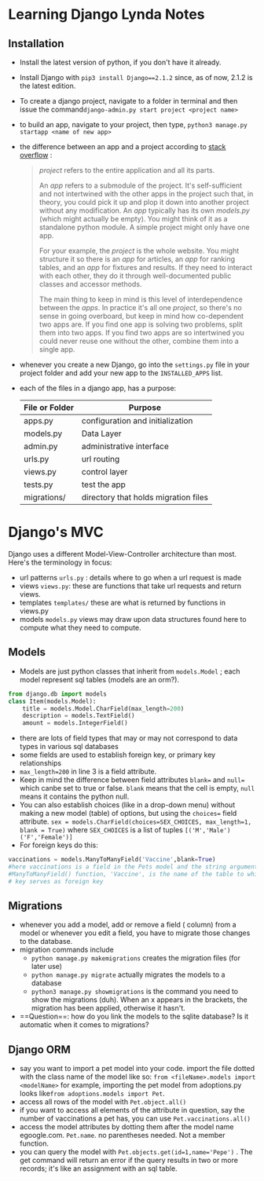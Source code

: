 # Learning Django Lynda Notes

## Installation

- Install the latest version of python, if you don't have it already.

- Install Django with `pip3 install Django==2.1.2` since, as of now, 2.1.2 is the latest edition.

- To create a django project, navigate to a folder in terminal and then issue the command`django-admin.py start project <project name>` 

- to build an app, navigate to your project, then type, `python3 manage.py startapp <name of new app>` 

- the difference between an app and a project according to [stack overflow](https://stackoverflow.com/questions/19350785/what-s-the-difference-between-a-project-and-an-app-in-django-world) :

  > *project* refers to the entire application and all its parts.
  >
  > An *app* refers to a submodule of the project. It's  self-sufficient and not intertwined with the other apps in the project  such that, in theory, you could pick it up and plop it down into another  project without any modification.  An *app* typically has its own *models.py*  (which might actually be empty).  You might think of it as a standalone  python module.  A simple project might only have one app.
  >
  > For your example, the *project* is the whole website. You might structure it so there is an *app* for articles, an *app* for ranking tables, and an *app*  for fixtures and results.  If they need to interact with each other,  they do it through well-documented public classes and accessor methods.
  >
  > The main thing to keep in mind is this level of interdependence between the *apps*. In practice it's all one *project*,  so there's no sense in going overboard, but keep in mind how  co-dependent two apps are.  If you find one app is solving two problems,  split them into two apps.  If you find two apps are so intertwined you  could never reuse one without the other, combine them into a single app.

- whenever you create a new Django, go into the `settings.py` file in your project folder and add your new app to the `INSTALLED_APPS` list.

- each of the files in a django app, has a purpose:

  | File or Folder | Purpose                              |
  | -------------- | ------------------------------------ |
  | apps.py        | configuration and initialization     |
  | models.py      | Data Layer                           |
  | admin.py       | administrative interface             |
  | urls.py        | url routing                          |
  | views.py       | control layer                        |
  | tests.py       | test the app                         |
  | migrations/    | directory that holds migration files |

# Django's MVC

Django uses a different Model-View-Controller architecture than most. Here's the terminology in focus:

- url patterns `urls.py` : details where to go when a url request is made
- views `views.py`: these are functions that take url requests and return views.
- templates `templates/` these are what is returned by functions in views.py
- models `models.py` views may draw upon data structures found here to compute what they need to compute.

## Models

- Models are just python classes that inherit from `models.Model` ; each model represent sql tables (models are an orm?). 

```python
from django.db import models
class Item(models.Model):
	title = models.Model.CharField(max_length=200)
	description = models.TextField()
	amount = models.IntegerField()
```

- there are lots of field types that may or may not correspond to data types in various sql databases
- some fields are used to establish foreign key, or primary key relationships
- `max_length=200`  in line 3 is a field attribute. 
- Keep in mind the difference between field attributes `blank=` and `null=` which canbe set to true or false. `blank` means that the cell is empty, `null` means it contains the python null.
- You can also establish choices (like in a drop-down menu) without making a new model (table) of options, but using the  `choices=` field attribute. `sex = models.CharField(choices=SEX_CHOICES, max_length=1, blank = True)` where `SEX_CHOICES` is a list of tuples `[('M','Male')('F','Female')]`
- For foreign keys do this:

```python
vaccinations = models.ManyToManyField('Vaccine',blank=True)
#here vaccinations is a field in the Pets model and the string argument to the 
#ManyToManyField() function, 'Vaccine', is the name of the table to which this
# key serves as foreign key 
```

## Migrations

- whenever you add a model, add or remove a  field ( column) from a model or whenever you edit a field, you have to migrate those changes to the database.
- migration commands include 
  - `python manage.py makemigrations` creates the migration files (for later use)
  - `python manage.py migrate` actually migrates the models to a database
  - `python3 manage.py showmigrations` is the command you need to show the migrations (duh). When an x appears in the brackets, the migration has been applied, otherwise it hasn't.
- ==Question==: how do you link the models to the sqlite database? Is it automatic when it comes to migrations?

## Django ORM

- say you want to import a pet model into your code. import the file dotted with the class name of the model like so: `from <fileName>.models import <modelName>` for example, importing the pet model from adoptions.py looks like`from adoptions.models import Pet`.
- access all rows of the model with `Pet.object.all()`
- if you want to access all elements of the attribute in question, say the number of vaccinations a pet has, you can use `Pet.vaccinations.all()`
- access the model attributes by dotting them after the model name egoogle.com. `Pet.name`. no parentheses needed. Not a member function. 
- you can query the model with `Pet.objects.get(id=1,name='Pepe')` . The get command will return an error if the query results in two or more records; it's like an assignment with an sql table.